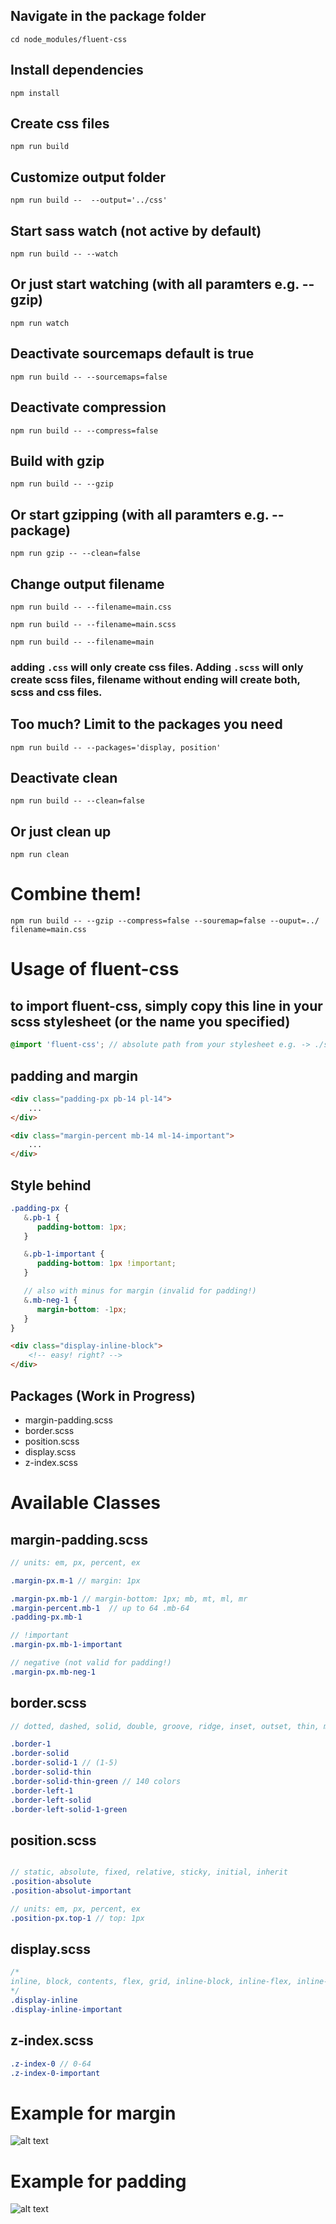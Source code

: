 ﻿
## Navigate in the package folder
`cd node_modules/fluent-css`

## Install dependencies
`npm install`

## Create css files
`npm run build`

## Customize output folder
`npm run build --  --output='../css'`

## Start sass watch (not active by default)
`npm run build -- --watch`

## Or just start watching (with all paramters e.g. --gzip)
`npm run watch`

## Deactivate sourcemaps default is true
`npm run build -- --sourcemaps=false`

## Deactivate compression
`npm run build -- --compress=false`

## Build with gzip
`npm run build -- --gzip`

## Or start gzipping (with all paramters e.g. --package)
`npm run gzip -- --clean=false`

## Change output filename
`npm run build -- --filename=main.css`

`npm run build -- --filename=main.scss`

`npm run build -- --filename=main`
### adding `.css` will only create css files. Adding `.scss` will only create scss files, filename without ending will create both, scss and css files.

## Too much? Limit to the packages you need
`npm run build -- --packages='display, position'`

## Deactivate clean
`npm run build -- --clean=false`

## Or just clean up
`npm run clean`

# Combine them!
`npm run build -- --gzip --compress=false --souremap=false --ouput=../ filename=main.css`


# Usage of fluent-css 
 ## to import fluent-css, simply copy this line in your scss stylesheet (or the name you specified)
```scss
@import 'fluent-css'; // absolute path from your stylesheet e.g. -> ./sass/fluent-styles/fluent-styles, ('node_modules/fluent-css/dist/fluent-css' if default)
```

## padding and margin
```html
<div class="padding-px pb-14 pl-14">
	...
</div>

<div class="margin-percent mb-14 ml-14-important">
	...
</div>
```
## Style behind
```scss
.padding-px { 
   &.pb-1 {
      padding-bottom: 1px;
   }

   &.pb-1-important {
      padding-bottom: 1px !important;
   }

   // also with minus for margin (invalid for padding!)
   &.mb-neg-1 {
      margin-bottom: -1px;
   }
}
```

```html
<div class="display-inline-block">
	<!-- easy! right? -->
</div>
```

## Packages (Work in Progress)

- margin-padding.scss
- border.scss
- position.scss
- display.scss
- z-index.scss


# Available Classes
## margin-padding.scss
```scss
// units: em, px, percent, ex

.margin-px.m-1 // margin: 1px

.margin-px.mb-1 // margin-bottom: 1px; mb, mt, ml, mr 
.margin-percent.mb-1  // up to 64 .mb-64
.padding-px.mb-1

// !important
.margin-px.mb-1-important

// negative (not valid for padding!)
.margin-px.mb-neg-1
```

## border.scss
```scss
// dotted, dashed, solid, double, groove, ridge, inset, outset, thin, medium, thick, initial, inherit 

.border-1
.border-solid
.border-solid-1 // (1-5)
.border-solid-thin
.border-solid-thin-green // 140 colors
.border-left-1
.border-left-solid
.border-left-solid-1-green
```

## position.scss
```scss

// static, absolute, fixed, relative, sticky, initial, inherit
.position-absolute
.position-absolut-important

// units: em, px, percent, ex
.position-px.top-1 // top: 1px

```
## display.scss
```scss
/*
inline, block, contents, flex, grid, inline-block, inline-flex, inline-grid, inline-table, list-item, run-in, table, table-caption, table-column-group, table-header-group, table-footer-group, table-row-group, table-cell, table-column, table-row, none, initial, inherit
*/
.display-inline
.display-inline-important
```

## z-index.scss
```scss
.z-index-0 // 0-64
.z-index-0-important
```

# Example for margin
![alt text](./img/margin.gif)

# Example for padding
![alt text](./img/position.gif)